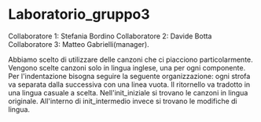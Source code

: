 # Laboratorio_gruppo3

Collaboratore 1: Stefania Bordino
Collaboratore 2: Davide Botta 
Collaboratore 3: Matteo Gabrielli(manager).

Abbiamo scelto di utilizzare delle canzoni che ci piacciono particolarmente.
Vengono scelte canzoni solo in lingua inglese, una per ogni componente.
Per l'indentazione bisogna seguire la seguente organizzazione: ogni strofa va separata dalla successiva con una linea vuota.
Il ritornello va tradotto in una lingua casuale a scelta.
Nell'init_iniziale si trovano le canzoni in lingua originale. All'interno di init_intermedio invece si trovano le modifiche di lingua.
